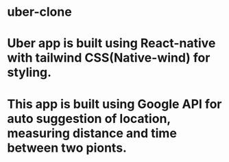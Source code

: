 # uber-clone
# Uber app is built using React-native with tailwind CSS(Native-wind) for styling.
# This app is built using Google API for auto suggestion of location, measuring distance and time between two pionts.

